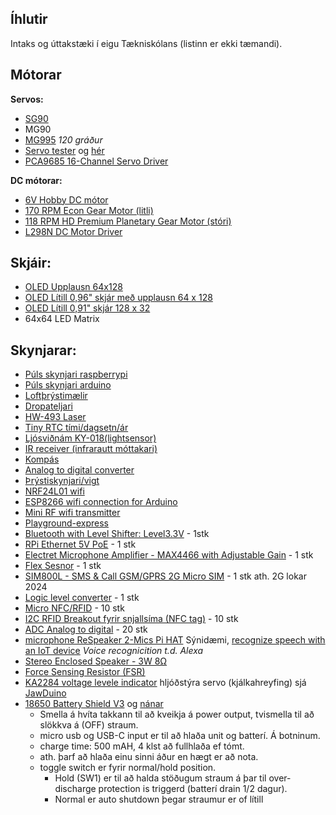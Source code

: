 ## Íhlutir 
Intaks og úttakstæki í eigu Tækniskólans (listinn er ekki tæmandi).

## Mótorar 

**Servos:**
   - [SG90](https://lastminuteengineers.com/servo-motor-arduino-tutorial/)
   - MG90 
   - [MG995](https://www.electronicoscaldas.com/datasheet/MG995_Tower-Pro.pdf) _120 gráður_
   - [Servo tester](https://www.youtube.com/watch?v=--bpb485i1Q) og [hér](https://www.allelectronics.com/item/str-110/servo-tester/1.html)
   - [PCA9685 16-Channel Servo Driver](https://dronebotworkshop.com/servo-motors-with-arduino/#PCA9685_Servo_Driver_Board)

**DC mótorar:**
   - [6V Hobby DC mótor](https://www.robotshop.com/media/files/pdf/datasheet-711.pdf)
   - [170 RPM Econ Gear Motor (litli)](https://www.servocity.com/170-rpm-econ-gear-motor/)
   - [118 RPM HD Premium Planetary Gear Motor (stóri)](https://www.servocity.com/118-rpm-hd-premium-planetary-gear-motor/)
   - [L298N DC Motor Driver](https://lastminuteengineers.com/l298n-dc-stepper-driver-arduino-tutorial/)

## Skjáir:
- [OLED Upplausn 64x128](https://www.diymore.cc/products/2-42-inch-12864-oled-display-module-iic-i2c-spi-serial-for-arduino-c51-stm32-green-white-blue-yellow)
- [OLED Lítill 0,96" skjár með upplausn 64 x 128](https://randomnerdtutorials.com/guide-for-oled-display-with-arduino/)
- [OLED Lítill 0,91" skjár 128 x 32](https://www.diymore.cc/collections/led-display-module/products/diymore-0-91-inch-iic-i2c-oled-lcd-12832-128x32-display-diy-module-ssd1306-driver-ic-dc-3-3v-5v-stm32-for-arduino-pic)
- 64x64 LED Matrix
  
## Skynjarar:
- [Púls skynjari raspberrypi](https://github.com/WorldFamousElectronics/Raspberry_Pi/blob/master/PulseSensor_Processing_Pi/PulseSensor_Processing_Pi.md)
- [Púls skynjari arduino](https://www.instructables.com/Pulse-Sensor-With-Arduino-Tutorial/)
- [Loftþrýstimælir](https://lastminuteengineers.com/bmp180-arduino-tutorial/)
- [Dropateljari](https://lastminuteengineers.com/rain-sensor-arduino-tutorial/)
- [HW-493 Laser](https://makerselectronics.com/product/laser-module-board-hw-493)
- [Tiny RTC tími/dagsetn/ár](https://www.elecrow.com/wiki/index.php?title=Tiny_RTC)
- [Ljósviðnám  KY-018(lightsensor)](https://arduinomodules.info/ky-018-photoresistor-module/#:~:text=The%20KY%2D018%20Photoresistor%20module,like%20Arduino%2C%20ESP32%20and%20others.)
- [IR receiver (infrarautt móttakari)](https://wiki.keyestudio.com/Ks0026_keyestudio_Digital_IR_Receiver_Module)
- [Kompás](https://electropeak.com/learn/interfacing-gy-271-hmc5883l-compass-magnetometr-with-arduino/)
- [Analog to digital converter](https://electropeak.com/learn/interfacing-ads1015-12-bit-adc-with-arduino/)
- [Þrýstiskynjari/vigt](https://randomnerdtutorials.com/arduino-load-cell-hx711/)
- [NRF24L01 wifi](https://howtomechatronics.com/tutorials/arduino/arduino-wireless-communication-nrf24l01-tutorial/)
- [ESP8266 wifi connection for Arduino](https://create.arduino.cc/projecthub/Niv_the_anonymous/esp8266-beginner-tutorial-project-6414c8)
- [Mini RF wifi transmitter](https://www.buildcircuit.com/how-to-use-rf-module-with-arduino/)
- [Playground-express](https://learn.adafruit.com/adafruit-circuit-playground-express)
- [Bluetooth with Level Shifter: Level3.3V](https://mbedgeek.blogspot.com/2018/11/arduino-bluetooth-control-with-level.html) -  1stk
- [RPi Ethernet 5V PoE](https://www.adafruit.com/product/3848) - 1 stk
- [Electret Microphone Amplifier - MAX4466 with Adjustable Gain](https://www.adafruit.com/product/1063) - 1 stk
- [Flex Sesnor](https://www.sparkfun.com/products/10264) - 1 stk
- [SIM800L - SMS & Call GSM/GPRS 2G Micro SIM](https://lastminuteengineers.com/sim800l-gsm-module-arduino-tutorial/) - 1 stk ath. 2G lokar 2024
- [Logic level converter](https://learn.sparkfun.com/tutorials/retired---using-the-logic-level-converter) - 1 stk 
- [Micro NFC/RFID](https://www.adafruit.com/product/2800) - 10 stk
- [I2C RFID Breakout fyrir snjallsíma (NFC tag)](https://www.adafruit.com/product/4701) - 10 stk
- [ADC Analog to digital]() - 20 stk
- [microphone ReSpeaker 2-Mics Pi HAT](https://www.seeedstudio.com/ReSpeaker-2-Mics-Pi-HAT.html) Sýnidæmi, [recognize speech with an IoT device](https://github.com/microsoft/IoT-For-Beginners/blob/main/6-consumer/lessons/1-speech-recognition/README.md) _Voice recognicition t.d. Alexa_
- [Stereo Enclosed Speaker - 3W 8Ω](https://thepihut.com/products/stereo-enclosed-speaker-set-3w-4-ohm) 
- [Force Sensing Resistor (FSR)](https://lastminuteengineers.com/fsr-arduino-tutorial/?utm_content=cmp-true)
- [KA2284 voltage levele indicator](https://protosupplies.com/product/ka2284-voltage-level-indicator-module/) hljóðstýra servo (kjálkahreyfing) sjá [JawDuino](http://buttonbanger.com/?page_id=137) 
- [18650 Battery Shield V3](https://www.youtube.com/watch?v=m7LqbMuVaj4) og [nánar](https://www.electroschematics.com/battery-shield/)
   - Smella á hvíta takkann til að kveikja á power output, tvismella til að slökkva á (OFF) straum.
   - micro usb og USB-C input er til að hlaða unit og batterí. Á botninum.
   - charge time:  500 mAH,  4 klst að fullhlaða ef tómt.
   - ath. þarf að hlaða einu sinni áður en hægt er að nota.
   - toggle switch er fyrir normal/hold position.
      - Hold (SW1) er til að halda stöðugum straum á þar til over-discharge protection is triggerd (batterí drain 1/2 dagur).
      - Normal er auto shutdown þegar straumur er of lítill

<!--
## Festingar:
- Pan tilt fyrir MG995 (40.7×19.7×42.9mm), 2 axis gymbal haushreyfingu
     - [2 Sets Servo Mount Bracket 2 DOF for MG995 MG996R S3003 Steering Gear Pan and Tilt Mount Robot Car Boat](https://www.amazon.com/Servo-Mount-Bracket-MG996R-Steering/dp/B07PQ12TXS/ref=sr_1_1?crid=2NJH4L2SEQX3W&keywords=2+Sets+Servo+Mount+Bracket+2+DOF+for+MG995+MG996R+S3003+Steering+Gear+Pan+and+Tilt+Mount+Robot+Car+Boat&qid=1645486375&sprefix=2+sets+servo+mount+bracket+2+dof+for+mg995+mg996r+s3003+steering+gear+pan+and+tilt+mount+robot+car+boat%2Caps%2C197&sr=8-1)
     - [Pan and Tilt Kit / Aluminium](https://www.robotshop.com/uk/lynxmotion-pan-and-tilt-kit-aluminium.html) fyrir standard
     - [Pan / Tilt Kit](https://www.robotshop.com/uk/lynxmotion-large-pan-tilt-no-servos-black.html?gclid=EAIaIQobChMI3YG_puyI9gIVAIxoCR05Mw-QEAQYBSABEgJPxfD_BwE) fyrir large Hitec 805BB (tilt) and standard 645MG (pan) 
-->
